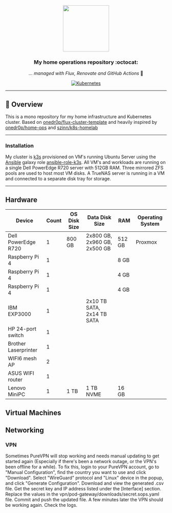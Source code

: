 <div align="center">

<img src="https://camo.githubusercontent.com/5b298bf6b0596795602bd771c5bddbb963e83e0f/68747470733a2f2f692e696d6775722e636f6d2f7031527a586a512e706e67" align="center" width="144px" height="144px"/>

### My home operations repository :octocat:

_... managed with Flux, Renovate and GitHub Actions_ 🤖

</div>

<div align="center">

[![Kubernetes](https://img.shields.io/badge/v1.26-blue?style=for-the-badge&logo=k3s&logoColor=white)](https://k3s.io/)

</div>

---

## 📖 Overview

This is a mono repository for my home infrastructure and Kubernetes cluster. Based on [onedr0p/flux-cluster-template](https://github.com/onedr0p/flux-cluster-template) and heavily inspired by [onedr0p/home-ops](https://github.com/onedr0p/home-ops) and [szinn/k8s-homelab](https://github.com/szinn/k8s-homelab)

---

### Installation

My cluster is [k3s](https://k3s.io/) provisioned on VM's running Ubuntu Server using the [Ansible](https://www.ansible.com/) galaxy role [ansible-role-k3s](https://github.com/PyratLabs/ansible-role-k3s). All VM's and workloads are running on a single Dell PowerEdge R720 server with 512GB RAM. Three mirrored ZFS pools are used to host most VM disks. A TrueNAS server is running in a VM and connected to a separate disk tray for storage.

---

## Hardware

| Device               | Count | OS Disk Size | Data Disk Size                | RAM    | Operating System |
| ---------------------| ----- | ------------ | ------------------------------| ------ | ---------------- |
| Dell PowerEdge R720  | 1     | 800 GB       | 2x800 GB, 2x960 GB, 2x500 GB  | 512 GB | Proxmox          |
| Raspberry Pi 4       | 1     |              |                               | 8 GB   |                  |
| Raspberry Pi 4       | 1     |              |                               | 4 GB   |                  |
| Raspberry Pi 4       | 1     |              |                               | 4 GB   |                  |
| IBM EXP3000          | 1     |              | 2x10 TB SATA, 2x14 TB SATA    |        |                  |
| HP 24-port switch    | 1     |              |                               |        |                  |
| Brother Laserprinter | 1     |              |                               |        |                  |
| WIFI6 mesh AP        | 2     |              |                               |        |                  |
| ASUS WIFI router     | 1     |              |                               |        |                  |
| Lenovo MiniPC        | 1     | 1 TB         | 1 TB NVME                     | 16 GB  |                  |


## Virtual Machines

## Networking

### VPN

Sometimes PureVPN will stop working and needs manual updating to get started again (Especially if there's been a network outage, or the VPN's been offline for a while).
To fix this, login to your PureVPN account, go to "Manual Configuration", find the country you want to use and click "Download". Select "WireGuard" protocol and "Linux" device in the popup, and click "Generate Configuration". Download and view the generated .csv file. Get the secret key and IP address listed under the [Interface] section. Replace the values in the vpn/pod-gateway/downloads/secret.sops.yaml file. Commit and push the updated file. A few minutes later the VPN should be working again. Check the logs.
